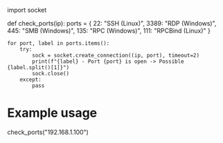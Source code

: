 import socket

def check_ports(ip):
    ports = {
        22: "SSH (Linux)",
        3389: "RDP (Windows)",
        445: "SMB (Windows)",
        135: "RPC (Windows)",
        111: "RPCBind (Linux)"
    }

    for port, label in ports.items():
        try:
            sock = socket.create_connection((ip, port), timeout=2)
            print(f"{label} - Port {port} is open -> Possible {label.split()[1]}")
            sock.close()
        except:
            pass

# Example usage
check_ports("192.168.1.100")